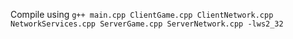 Compile using 
`
g++ main.cpp ClientGame.cpp ClientNetwork.cpp NetworkServices.cpp ServerGame.cpp ServerNetwork.cpp -lws2_32
`